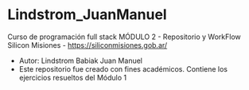 # Lindstrom_JuanManuel
Curso de programación full stack
MÓDULO 2 - Repositorio y WorkFlow
Silicon Misiones - https://siliconmisiones.gob.ar/
- Autor: Lindstrom Babiak Juan Manuel
- Este repositorio fue creado con fines académicos. Contiene los ejercicios resueltos del Módulo 1
